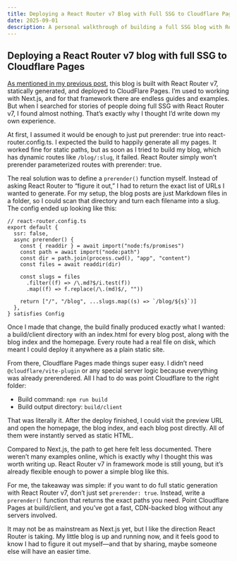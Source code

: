 ```yaml
---
title: Deploying a React Router v7 Blog with Full SSG to Cloudflare Pages
date: 2025-09-01
description: A personal walkthrough of building a full SSG blog with React Router v7 and deploying it to Cloudflare Pages.
---
```


## Deploying a React Router v7 blog with full SSG to Cloudflare Pages

[As mentioned in my previous post](./built-my-own-blog), this blog is built with React Router v7, statically generated, and deployed to CloudFlare Pages. I’m used to working with Next.js, and for that framework there are endless guides and examples. But when I searched for stories of people doing full SSG with React Router v7, I found almost nothing. That’s exactly why I thought I’d write down my own experience.

At first, I assumed it would be enough to just put prerender: true into react-router.config.ts. I expected the build to happily generate all my pages. It worked fine for static paths, but as soon as I tried to build my blog, which has dynamic routes like `/blog/:slug`, it failed. React Router simply won’t prerender parameterized routes with prerender: true.

The real solution was to define a `prerender()` function myself. Instead of asking React Router to “figure it out,” I had to return the exact list of URLs I wanted to generate. For my setup, the blog posts are just Markdown files in a folder, so I could scan that directory and turn each filename into a slug. The config ended up looking like this:

```
// react-router.config.ts
export default {
  ssr: false,
  async prerender() {
    const { readdir } = await import("node:fs/promises")
    const path = await import("node:path")
    const dir = path.join(process.cwd(), "app", "content")
    const files = await readdir(dir)

    const slugs = files
      .filter((f) => /\.md?$/i.test(f))
      .map((f) => f.replace(/\.(md)$/, ""))

    return ["/", "/blog", ...slugs.map((s) => `/blog/${s}`)]
  },
} satisfies Config
```

Once I made that change, the build finally produced exactly what I wanted: a build/client directory with an index.html for every blog post, along with the blog index and the homepage. Every route had a real file on disk, which meant I could deploy it anywhere as a plain static site.

From there, Cloudflare Pages made things super easy. I didn’t need `@cloudflare/vite-plugin` or any special server logic because everything was already prerendered. All I had to do was point Cloudflare to the right folder:

- Build command: `npm run build`
- Build output directory: `build/client`

That was literally it. After the deploy finished, I could visit the preview URL and open the homepage, the blog index, and each blog post directly. All of them were instantly served as static HTML.

Compared to Next.js, the path to get here felt less documented. There weren’t many examples online, which is exactly why I thought this was worth writing up. React Router v7 in framework mode is still young, but it’s already flexible enough to power a simple blog like this.

For me, the takeaway was simple: if you want to do full static generation with React Router v7, don’t just set `prerender: true`. Instead, write a `prerender()` function that returns the exact paths you need. Point Cloudflare Pages at build/client, and you’ve got a fast, CDN-backed blog without any servers involved.

It may not be as mainstream as Next.js yet, but I like the direction React Router is taking. My little blog is up and running now, and it feels good to know I had to figure it out myself—and that by sharing, maybe someone else will have an easier time.

